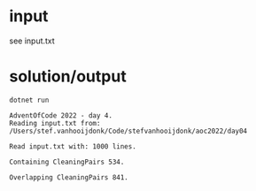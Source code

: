 # input
see input.txt

# solution/output

```
dotnet run
```

```
AdventOfCode 2022 - day 4.
Reading input.txt from: /Users/stef.vanhooijdonk/Code/stefvanhooijdonk/aoc2022/day04

Read input.txt with: 1000 lines.

Containing CleaningPairs 534.

Overlapping CleaningPairs 841.
```